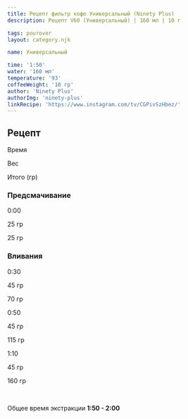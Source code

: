 ```yaml
---
title: Рецепт фильтр кофе Универсальный (Ninety Plus)
description: Рецепт V60 (Универсальный) | 160 мл | 10 г

tags: pourover
layout: category.njk

name: Универсальный

time: '1:50'
water: '160 мл'
temperature: '93'
coffeeWeight: '10 гр'
author: 'Ninety Plus'
authorImg: 'ninety-plus'
linkRecipe: 'https://www.instagram.com/tv/CGPivSzHbez/'
---
```


## Рецепт


<div class="time-line">

Время

Вес

Итого (гр)

</div>

### Предсмачивание

<div class="time-line">

0:00

25 гр

25 гр

</div>


### Вливания

<div class="time-line">

0:30

45 гр

70 гр

</div>

<div class="time-line">

0:50

45 гр

115 гр

</div>
<div class="time-line">

1:10

45 гр

160 гр

</div>
<br>

Общее время экстракции __1:50 - 2:00__

<br>

